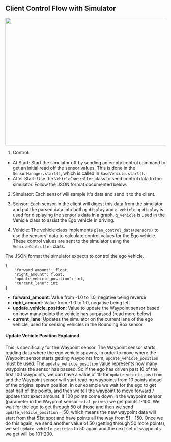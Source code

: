 ## Client Control Flow with Simulator

<img src="https://github.com/monoDriveIO/client/raw/master/WikiPhotos/ControlFlow.PNG" width="600" height="400" />
</p>

1. Control:
- At Start: Start the simulator off by sending an empty control command to get an initial read off the sensor values. This is done in the `SensorManager.start()`, which is called in `BaseVehicle.start()`.
- After Start: Use the `VehicleController` class to send control data to the simulator. Follow the JSON format documented below.

2. Simulator: Each sensor will sample it's data and send it to the client.

3. Sensor: Each sensor in the client will digest this data from the simulator and put the parsed data into both `q_display` and `q_vehicle`. `q_display` is used for displaying the sensor's data in a graph, `q_vehicle` is used in the Vehicle class to assist the Ego vehicle in driving.

4. Vehicle: The vehicle class implements `plan_control_data(sensors)` to use the sensors' data to calculate control values for the Ego vehicle. These control values are sent to the simulator using the `VehicleController` class.

The JSON format the simulator expects to control the ego vehicle.

```
{
    "forward_amount": float,
    "right_amount": float,
    "update_vehicle_position": int,
    "current_lane": int
}
```
* __forward_amount__: Value from -1.0 to 1.0, negative being reverse
* __right_amount__: Value from -1.0 to 1.0, negative being left
* __update_vehicle_position__: Value to update the Waypoint sensor based on how many points the vehicle has surpassed (read more below)
* __current_lane__: Updates the simulator on the current lane of the ego vehicle, used for sensing vehicles in the Bounding Box sensor

#### Update Vehicle Position Explained
This is specifically for the Waypoint sensor. The Waypoint sensor starts reading data where the ego vehicle
spawns, in order to move where the Waypoint sensor starts getting waypoints from, `update_vehicle_position` must be
used. The `update_vehicle_position` value represents how many waypoints the sensor has passed. So if
the ego has driven past 10 of the first 100 waypoints, we can have a value of 10 for `update_vehicle_position` and the
Waypoint sensor will start reading waypoints from 10 points ahead of the original spawn position. In our example
we wait for the ego to get past half of the points, and then we tell the waypoint to move forward / update 
that exact amount. If 100 points come down in the waypoint sensor (parameter in the Waypoint sensor
`total_points`) we get points 1-100. We wait for the ego to get through 50 of those and then we send
`update_vehicle_position` = 50, which means the new waypoint data will start from that 51st spot and have points all
the way from 51 - 150. Once we do this again, we send another value of 50 (getting through 50 more points), we 
set `update_vehicle_position` to 50 again and the next set of waypoints we get will be 101-200.